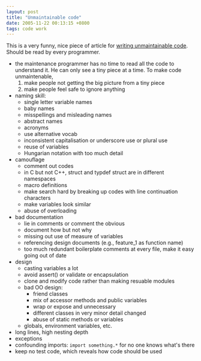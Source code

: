 ```yaml
---
layout: post
title: "Unmaintainable code"
date: 2005-11-22 00:13:15 +0800
tags: code work
---
```


This is a very funny, nice piece of article for [writing unmaintainable code](http://thc.org/root/phun/unmaintain.html).
Should be read by every programmer.

  - the maintenance programmer has no time to read all the code to understand
    it. He can only see a tiny piece at a time. To make code unmaintenable,
    1. make people not getting the big picture from a tiny piece
    2. make people feel safe to ignore anything
  - naming skill:
    - single letter variable names
    - baby names
    - misspellings and misleading names
    - abstract names
    - acronyms
    - use alternative vocab
    - inconsistent capitalisation or underscore use or plural use
    - reuse of variables
    - Hungarian notation with too much detail
  - camouflage
    - comment out codes
    - in C but not C++, struct and typdef struct are in different namespaces
    - macro definitions
    - make search hard by breaking up codes with line continuation characters
    - make variables look similar
    - abuse of overloading
  - bad documentation
    - lie in comments or comment the obvious
    - document how but not why
    - missing out use of measure of variables
    - referencing design documents (e.g., feature_1 as function name)
    - too much redundant boilerplate comments at every file, make it easy going out of date
  - design
    - casting variables a lot
    - avoid assert() or validate or encapsulation
    - clone and modify code rather than making resuable modules
    - bad OO design:
      - friend classes
      - mix of accessor methods and public variables
      - wrap or expose and unnecessary
      - different classes in very minor detail changed
      - abuse of static methods or variables
    - globals, environment variables, etc.
 - long lines, high nesting depth
 - exceptions
 - confounding imports: `import something.*` for no one knows what's there
 - keep no test code, which reveals how code should be used
